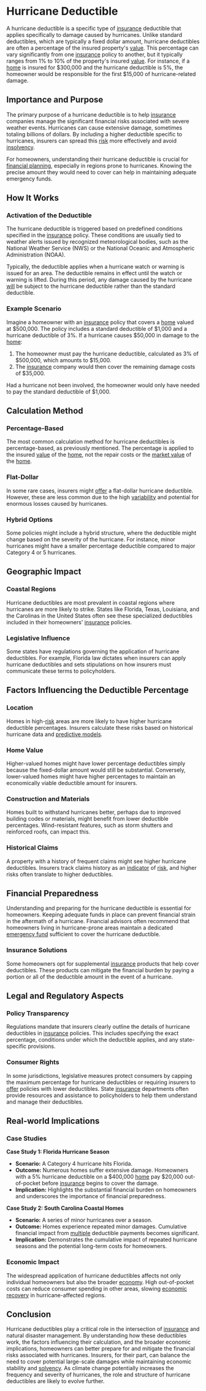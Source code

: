 # Hurricane Deductible

A hurricane deductible is a specific type of [insurance](../i/insurance.md) deductible that applies specifically to damage caused by hurricanes. Unlike standard deductibles, which are typically a fixed dollar amount, hurricane deductibles are often a percentage of the insured property's [value](../v/value.md). This percentage can vary significantly from one [insurance](../i/insurance.md) policy to another, but it typically ranges from 1% to 10% of the property's insured [value](../v/value.md). For instance, if a [home](../h/home.md) is insured for $300,000 and the hurricane deductible is 5%, the homeowner would be responsible for the first $15,000 of hurricane-related damage.

## Importance and Purpose

The primary purpose of a hurricane deductible is to help [insurance](../i/insurance.md) companies manage the significant financial risks associated with severe weather events. Hurricanes can cause extensive damage, sometimes totaling billions of dollars. By including a higher deductible specific to hurricanes, insurers can spread this [risk](../r/risk.md) more effectively and avoid [insolvency](../i/insolvency.md).

For homeowners, understanding their hurricane deductible is crucial for [financial planning](../f/financial_planning.md), especially in regions prone to hurricanes. Knowing the precise amount they would need to cover can help in maintaining adequate emergency funds.

## How It Works

### Activation of the Deductible

The hurricane deductible is triggered based on predefined conditions specified in the [insurance](../i/insurance.md) policy. These conditions are usually tied to weather alerts issued by recognized meteorological bodies, such as the National Weather Service (NWS) or the National Oceanic and Atmospheric Administration (NOAA).

Typically, the deductible applies when a hurricane watch or warning is issued for an area. The deductible remains in effect until the watch or warning is lifted. During this period, any damage caused by the hurricane [will](../w/will.md) be subject to the hurricane deductible rather than the standard deductible.

### Example Scenario

Imagine a homeowner with an [insurance](../i/insurance.md) policy that covers a [home](../h/home.md) valued at $500,000. The policy includes a standard deductible of $1,000 and a hurricane deductible of 3%. If a hurricane causes $50,000 in damage to the [home](../h/home.md):

1. The homeowner must pay the hurricane deductible, calculated as 3% of $500,000, which amounts to $15,000.
2. The [insurance](../i/insurance.md) company would then cover the remaining damage costs of $35,000.

Had a hurricane not been involved, the homeowner would only have needed to pay the standard deductible of $1,000.

## Calculation Method

### Percentage-Based

The most common calculation method for hurricane deductibles is percentage-based, as previously mentioned. The percentage is applied to the insured [value](../v/value.md) of the [home](../h/home.md), not the repair costs or the [market value](../m/market_value.md) of the [home](../h/home.md).

### Flat-Dollar

In some rare cases, insurers might [offer](../o/offer.md) a flat-dollar hurricane deductible. However, these are less common due to the high [variability](../v/variability.md) and potential for enormous losses caused by hurricanes.

### Hybrid Options

Some policies might include a hybrid structure, where the deductible might change based on the severity of the hurricane. For instance, minor hurricanes might have a smaller percentage deductible compared to major Category 4 or 5 hurricanes.

## Geographic Impact

### Coastal Regions

Hurricane deductibles are most prevalent in coastal regions where hurricanes are more likely to strike. States like Florida, Texas, Louisiana, and the Carolinas in the United States often see these specialized deductibles included in their homeowners' [insurance](../i/insurance.md) policies.

### Legislative Influence

Some states have regulations governing the application of hurricane deductibles. For example, Florida law dictates when insurers can apply hurricane deductibles and sets stipulations on how insurers must communicate these terms to policyholders.

## Factors Influencing the Deductible Percentage

### Location

Homes in high-[risk](../r/risk.md) areas are more likely to have higher hurricane deductible percentages. Insurers calculate these risks based on historical hurricane data and [predictive models](../p/predictive_models_in_trading.md).

### Home Value

Higher-valued homes might have lower percentage deductibles simply because the fixed-dollar amount would still be substantial. Conversely, lower-valued homes might have higher percentages to maintain an economically viable deductible amount for insurers.

### Construction and Materials

Homes built to withstand hurricanes better, perhaps due to improved building codes or materials, might benefit from lower deductible percentages. Wind-resistant features, such as storm shutters and reinforced roofs, can impact this.

### Historical Claims

A property with a history of frequent claims might see higher hurricane deductibles. Insurers track claims history as an [indicator](../i/indicator.md) of [risk](../r/risk.md), and higher risks often translate to higher deductibles.

## Financial Preparedness

Understanding and preparing for the hurricane deductible is essential for homeowners. Keeping adequate funds in place can prevent financial strain in the aftermath of a hurricane. Financial advisors often recommend that homeowners living in hurricane-prone areas maintain a dedicated [emergency fund](../e/emergency_fund.md) sufficient to cover the hurricane deductible.

### Insurance Solutions

Some homeowners opt for supplemental [insurance](../i/insurance.md) products that help cover deductibles. These products can mitigate the financial burden by paying a portion or all of the deductible amount in the event of a hurricane.

## Legal and Regulatory Aspects

### Policy Transparency

Regulations mandate that insurers clearly outline the details of hurricane deductibles in [insurance](../i/insurance.md) policies. This includes specifying the exact percentage, conditions under which the deductible applies, and any state-specific provisions.

### Consumer Rights

In some jurisdictions, legislative measures protect consumers by capping the maximum percentage for hurricane deductibles or requiring insurers to [offer](../o/offer.md) policies with lower deductibles. State [insurance](../i/insurance.md) departments often provide resources and assistance to policyholders to help them understand and manage their deductibles.

## Real-world Implications

### Case Studies

**Case Study 1: Florida Hurricane Season**
- **Scenario:** A Category 4 hurricane hits Florida.
- **Outcome:** Numerous homes suffer extensive damage. Homeowners with a 5% hurricane deductible on a $400,000 [home](../h/home.md) pay $20,000 out-of-pocket before [insurance](../i/insurance.md) begins to cover the damage.
- **Implication:** Highlights the substantial financial burden on homeowners and underscores the importance of financial preparedness.

**Case Study 2: South Carolina Coastal Homes**
- **Scenario:** A series of minor hurricanes over a season.
- **Outcome:** Homes experience repeated minor damages. Cumulative financial impact from [multiple](../m/multiple.md) deductible payments becomes significant.
- **Implication:** Demonstrates the cumulative impact of repeated hurricane seasons and the potential long-term costs for homeowners.

### Economic Impact

The widespread application of hurricane deductibles affects not only individual homeowners but also the broader [economy](../e/economy.md). High out-of-pocket costs can reduce consumer spending in other areas, slowing [economic recovery](../e/economic_recovery.md) in hurricane-affected regions.

## Conclusion

Hurricane deductibles play a critical role in the intersection of [insurance](../i/insurance.md) and natural disaster management. By understanding how these deductibles work, the factors influencing their calculation, and the broader economic implications, homeowners can better prepare for and mitigate the financial risks associated with hurricanes. Insurers, for their part, can balance the need to cover potential large-scale damages while maintaining economic stability and [solvency](../s/solvency.md). As climate change potentially increases the frequency and severity of hurricanes, the role and structure of hurricane deductibles are likely to evolve further.